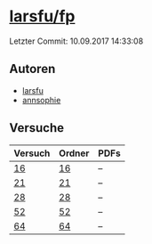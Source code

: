 # [larsfu/fp](https://github.com/larsfu/fp)

Letzter Commit: 10.09.2017 14:33:08

## Autoren
- [larsfu](https://github.com/larsfu)
- [annsophie](https://github.com/annsophie)

## Versuche

|       Versuch        |                     Ordner                      |PDFs|
|----------------------|-------------------------------------------------|----|
|[16](../../versuch/16)|[16](https://github.com/larsfu/fp/tree/master/16)|–   |
|[21](../../versuch/21)|[21](https://github.com/larsfu/fp/tree/master/21)|–   |
|[28](../../versuch/28)|[28](https://github.com/larsfu/fp/tree/master/28)|–   |
|[52](../../versuch/52)|[52](https://github.com/larsfu/fp/tree/master/52)|–   |
|[64](../../versuch/64)|[64](https://github.com/larsfu/fp/tree/master/64)|–   |
